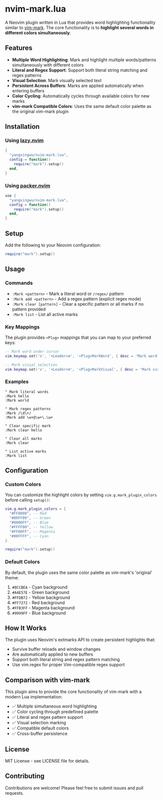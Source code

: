 # nvim-mark.lua

A Neovim plugin written in Lua that provides word highlighting functionality similar to [vim-mark](https://github.com/inkarkat/vim-mark/). The core functionality is to **highlight several words in different colors simultaneously**.

## Features

- **Multiple Word Highlighting**: Mark and highlight multiple words/patterns simultaneously with different colors
- **Literal and Regex Support**: Support both literal string matching and regex patterns
- **Visual Selection**: Mark visually selected text
- **Persistent Across Buffers**: Marks are applied automatically when entering buffers
- **Color Cycling**: Automatically cycles through available colors for new marks
- **vim-mark Compatible Colors**: Uses the same default color palette as the original vim-mark plugin

## Installation

### Using [lazy.nvim](https://github.com/folke/lazy.nvim)

```lua
{
  "yangxingwu/nvim-mark.lua",
  config = function()
    require("mark").setup()
  end,
}
```

### Using [packer.nvim](https://github.com/wbthomason/packer.nvim)

```lua
use {
  "yangxingwu/nvim-mark.lua",
  config = function()
    require("mark").setup()
  end,
}
```

## Setup

Add the following to your Neovim configuration:

```lua
require("mark").setup()
```

## Usage

### Commands

- `:Mark <pattern>` - Mark a literal word or `/regex/` pattern
- `:Mark add <pattern>` - Add a regex pattern (explicit regex mode)
- `:Mark clear [pattern]` - Clear a specific pattern or all marks if no pattern provided
- `:Mark list` - List all active marks

### Key Mappings

The plugin provides `<Plug>` mappings that you can map to your preferred keys:

```lua
-- Mark word under cursor
vim.keymap.set('n', '<Leader>m', '<Plug>MarkWord', { desc = 'Mark word under cursor' })

-- Mark visual selection
vim.keymap.set('v', '<Leader>m', '<Plug>MarkVisual', { desc = 'Mark visual selection' })
```

### Examples

```vim
" Mark literal words
:Mark hello
:Mark world

" Mark regex patterns
:Mark /\d\+/
:Mark add \w+@\w+\.\w+

" Clear specific mark
:Mark clear hello

" Clear all marks
:Mark clear

" List active marks
:Mark list
```

## Configuration

### Custom Colors

You can customize the highlight colors by setting `vim.g.mark_plugin_colors` before calling `setup()`:

```lua
vim.g.mark_plugin_colors = {
  "#FF0000", -- Red
  "#00FF00", -- Green
  "#0000FF", -- Blue
  "#FFFF00", -- Yellow
  "#FF00FF", -- Magenta
  "#00FFFF", -- Cyan
}

require("mark").setup()
```

### Default Colors

By default, the plugin uses the same color palette as vim-mark's 'original' theme:

1. `#8CCBEA` - Cyan background
2. `#A4E57E` - Green background  
3. `#FFDB72` - Yellow background
4. `#FF7272` - Red background
5. `#FFB3FF` - Magenta background
6. `#9999FF` - Blue background

## How It Works

The plugin uses Neovim's extmarks API to create persistent highlights that:

- Survive buffer reloads and window changes
- Are automatically applied to new buffers
- Support both literal string and regex pattern matching
- Use vim.regex for proper Vim-compatible regex support

## Comparison with vim-mark

This plugin aims to provide the core functionality of vim-mark with a modern Lua implementation:

- ✅ Multiple simultaneous word highlighting
- ✅ Color cycling through predefined palette
- ✅ Literal and regex pattern support
- ✅ Visual selection marking
- ✅ Compatible default colors
- ✅ Cross-buffer persistence

## License

MIT License - see LICENSE file for details.

## Contributing

Contributions are welcome! Please feel free to submit issues and pull requests.
